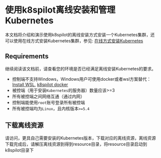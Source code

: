 # 使用k8spilot离线安装和管理Kubernetes
本文档将介绍和演示使用k8spilot的离线安装方式安装一个Kubernetes集群，还可以使用在线方式安装Kubernetes集群，参见: [在线方式安装Kubernetes](getting-started-online.md)

## Requirements
继续阅读该文档前，请查看您的环境是否已经满足离线安装Kubernetes的要求。

+ 控制端不支持Windows，Windows用户可使用docker或者wsl方案替代：[Install WSL](https://learn.microsoft.com/en-us/windows/wsl/install), [k8spilot docker](getting-started-docker.md)
+ 被控端（用于安装`Kubernetes`的服务器）数量应该>=3
+ 所有被控端之间网络互通（通过内网）
+ 控制端能使用`root`账号登录所有被控端
+ 所有被控端均为`Linux`，且内核版本`>=5.4`

## 下载离线资源
请访问[]()，更具自己需要安装的Kubernetes版本，下载对应的离线资源，离线资源下载完成后，请解压离线资源到得到resource目录，将resource目录启动到k8spilot目录下